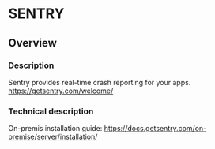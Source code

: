 # SENTRY

## Overview

### Description
Sentry provides real-time crash reporting for your apps. https://getsentry.com/welcome/

### Technical description
On-premis installation guide: https://docs.getsentry.com/on-premise/server/installation/
